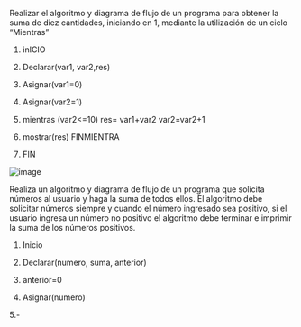 Realizar el algoritmo y diagrama de flujo de un programa para obtener la suma de diez cantidades, iniciando en 1, mediante la utilización de un ciclo “Mientras”

1. inICIO
 
2. Declarar(var1, var2,res)
 
3. Asignar(var1=0)
 
4. Asignar(var2=1)
 
5. mientras (var2<=10) res= var1+var2 var2=var2+1
 
6. mostrar(res)  FINMIENTRA
 
7. FIN


![image](https://user-images.githubusercontent.com/101203503/159748373-61818a8f-0b3e-4b7a-beed-4fdec50c9624.png)


Realiza un algoritmo y diagrama de flujo de un programa que solicita números al usuario y haga la suma de todos ellos. El algoritmo debe solicitar números siempre y cuando el número ingresado sea positivo, si el usuario ingresa un número no positivo el algoritmo debe terminar e imprimir la suma de los números positivos.

1. Inicio

2. Declarar(numero, suma, anterior)

3. anterior=0

4. Asignar(numero)

5.-

